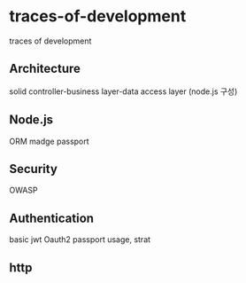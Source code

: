 # traces-of-development
traces of development

## Architecture
solid
controller-business layer-data access layer (node.js 구성)


## Node.js
ORM
madge
passport

## Security
OWASP


## Authentication
basic
jwt
Oauth2
passport usage, strat

## http



